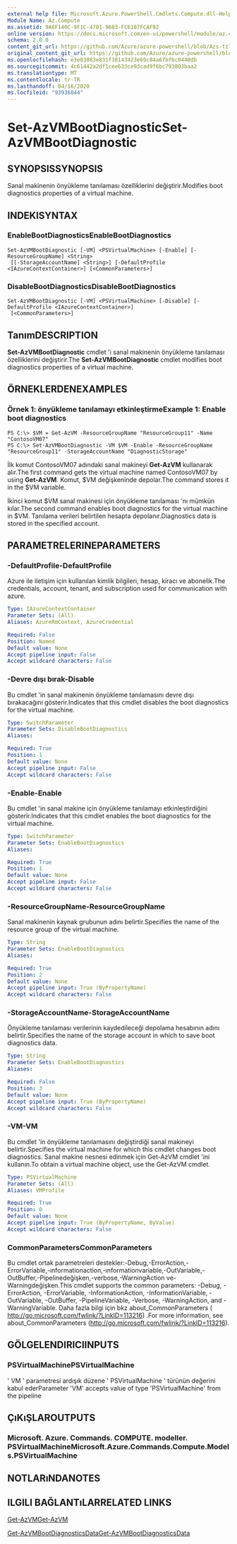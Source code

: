 ```yaml
---
external help file: Microsoft.Azure.PowerShell.Cmdlets.Compute.dll-Help-Help.xml
Module Name: Az.Compute
ms.assetid: 9A6F140C-9F1C-4701-9603-FC6107FCAF92
online version: https://docs.microsoft.com/en-us/powershell/module/az.compute/set-azvmbootdiagnostics
schema: 2.0.0
content_git_url: https://github.com/Azure/azure-powershell/blob/Azs-tzl/src/Compute/Compute/help/Set-AzVMBootDiagnostic.md
original_content_git_url: https://github.com/Azure/azure-powershell/blob/Azs-tzl/src/Compute/Compute/help/Set-AzVMBootDiagnostic.md
ms.openlocfilehash: e3e03083e831f38143423e69c84a67bfbc0440db
ms.sourcegitcommit: 4c61442a2df1cee633ce93cad9f6bc793803baa2
ms.translationtype: MT
ms.contentlocale: tr-TR
ms.lasthandoff: 04/16/2020
ms.locfileid: "93936844"
---
```

# <span data-ttu-id="82527-101">Set-AzVMBootDiagnostic</span><span class="sxs-lookup"><span data-stu-id="82527-101">Set-AzVMBootDiagnostic</span></span>

## <span data-ttu-id="82527-102">SYNOPSIS</span><span class="sxs-lookup"><span data-stu-id="82527-102">SYNOPSIS</span></span>
<span data-ttu-id="82527-103">Sanal makinenin önyükleme tanılaması özelliklerini değiştirir.</span><span class="sxs-lookup"><span data-stu-id="82527-103">Modifies boot diagnostics properties of a virtual machine.</span></span>

## <span data-ttu-id="82527-104">INDEKI</span><span class="sxs-lookup"><span data-stu-id="82527-104">SYNTAX</span></span>

### <span data-ttu-id="82527-105">EnableBootDiagnostics</span><span class="sxs-lookup"><span data-stu-id="82527-105">EnableBootDiagnostics</span></span>
```
Set-AzVMBootDiagnostic [-VM] <PSVirtualMachine> [-Enable] [-ResourceGroupName] <String>
 [[-StorageAccountName] <String>] [-DefaultProfile <IAzureContextContainer>] [<CommonParameters>]
```

### <span data-ttu-id="82527-106">DisableBootDiagnostics</span><span class="sxs-lookup"><span data-stu-id="82527-106">DisableBootDiagnostics</span></span>
```
Set-AzVMBootDiagnostic [-VM] <PSVirtualMachine> [-Disable] [-DefaultProfile <IAzureContextContainer>]
 [<CommonParameters>]
```

## <span data-ttu-id="82527-107">Tanım</span><span class="sxs-lookup"><span data-stu-id="82527-107">DESCRIPTION</span></span>
<span data-ttu-id="82527-108">**Set-AzVMBootDiagnostic** cmdlet 'i sanal makinenin önyükleme tanılaması özelliklerini değiştirir.</span><span class="sxs-lookup"><span data-stu-id="82527-108">The **Set-AzVMBootDiagnostic** cmdlet modifies boot diagnostics properties of a virtual machine.</span></span>

## <span data-ttu-id="82527-109">ÖRNEKLERDEN</span><span class="sxs-lookup"><span data-stu-id="82527-109">EXAMPLES</span></span>

### <span data-ttu-id="82527-110">Örnek 1: önyükleme tanılamayı etkinleştirme</span><span class="sxs-lookup"><span data-stu-id="82527-110">Example 1: Enable boot diagnostics</span></span>
```
PS C:\> $VM = Get-AzVM -ResourceGroupName "ResourceGroup11" -Name "ContosoVM07"
PS C:\> Set-AzVMBootDiagnostic -VM $VM -Enable -ResourceGroupName "ResourceGroup11" -StorageAccountName "DiagnosticStorage"
```

<span data-ttu-id="82527-111">İlk komut ContosoVM07 adındaki sanal makineyi **Get-AzVM** kullanarak alır.</span><span class="sxs-lookup"><span data-stu-id="82527-111">The first command gets the virtual machine named ContosoVM07 by using **Get-AzVM**.</span></span>
<span data-ttu-id="82527-112">Komut, $VM değişkeninde depolar.</span><span class="sxs-lookup"><span data-stu-id="82527-112">The command stores it in the $VM variable.</span></span>

<span data-ttu-id="82527-113">İkinci komut $VM sanal makinesi için önyükleme tanılaması 'nı mümkün kılar.</span><span class="sxs-lookup"><span data-stu-id="82527-113">The second command enables boot diagnostics for the virtual machine in $VM.</span></span>
<span data-ttu-id="82527-114">Tanılama verileri belirtilen hesapta depolanır.</span><span class="sxs-lookup"><span data-stu-id="82527-114">Diagnostics data is stored in the specified account.</span></span>

## <span data-ttu-id="82527-115">PARAMETRELERINE</span><span class="sxs-lookup"><span data-stu-id="82527-115">PARAMETERS</span></span>

### <span data-ttu-id="82527-116">-DefaultProfile</span><span class="sxs-lookup"><span data-stu-id="82527-116">-DefaultProfile</span></span>
<span data-ttu-id="82527-117">Azure ile iletişim için kullanılan kimlik bilgileri, hesap, kiracı ve abonelik.</span><span class="sxs-lookup"><span data-stu-id="82527-117">The credentials, account, tenant, and subscription used for communication with azure.</span></span>

```yaml
Type: IAzureContextContainer
Parameter Sets: (All)
Aliases: AzureRmContext, AzureCredential

Required: False
Position: Named
Default value: None
Accept pipeline input: False
Accept wildcard characters: False
```

### <span data-ttu-id="82527-118">-Devre dışı bırak</span><span class="sxs-lookup"><span data-stu-id="82527-118">-Disable</span></span>
<span data-ttu-id="82527-119">Bu cmdlet 'in sanal makinenin önyükleme tanılamasını devre dışı bırakacağını gösterir.</span><span class="sxs-lookup"><span data-stu-id="82527-119">Indicates that this cmdlet disables the boot diagnostics for the virtual machine.</span></span>

```yaml
Type: SwitchParameter
Parameter Sets: DisableBootDiagnostics
Aliases: 

Required: True
Position: 1
Default value: None
Accept pipeline input: False
Accept wildcard characters: False
```

### <span data-ttu-id="82527-120">-Enable</span><span class="sxs-lookup"><span data-stu-id="82527-120">-Enable</span></span>
<span data-ttu-id="82527-121">Bu cmdlet 'in sanal makine için önyükleme tanılamayı etkinleştirdiğini gösterir.</span><span class="sxs-lookup"><span data-stu-id="82527-121">Indicates that this cmdlet enables the boot diagnostics for the virtual machine.</span></span>

```yaml
Type: SwitchParameter
Parameter Sets: EnableBootDiagnostics
Aliases: 

Required: True
Position: 1
Default value: None
Accept pipeline input: False
Accept wildcard characters: False
```

### <span data-ttu-id="82527-122">-ResourceGroupName</span><span class="sxs-lookup"><span data-stu-id="82527-122">-ResourceGroupName</span></span>
<span data-ttu-id="82527-123">Sanal makinenin kaynak grubunun adını belirtir.</span><span class="sxs-lookup"><span data-stu-id="82527-123">Specifies the name of the resource group of the virtual machine.</span></span>

```yaml
Type: String
Parameter Sets: EnableBootDiagnostics
Aliases: 

Required: True
Position: 2
Default value: None
Accept pipeline input: True (ByPropertyName)
Accept wildcard characters: False
```

### <span data-ttu-id="82527-124">-StorageAccountName</span><span class="sxs-lookup"><span data-stu-id="82527-124">-StorageAccountName</span></span>
<span data-ttu-id="82527-125">Önyükleme tanılaması verilerinin kaydedileceği depolama hesabının adını belirtir.</span><span class="sxs-lookup"><span data-stu-id="82527-125">Specifies the name of the storage account in which to save boot diagnostics data.</span></span>

```yaml
Type: String
Parameter Sets: EnableBootDiagnostics
Aliases: 

Required: False
Position: 3
Default value: None
Accept pipeline input: True (ByPropertyName)
Accept wildcard characters: False
```

### <span data-ttu-id="82527-126">-VM</span><span class="sxs-lookup"><span data-stu-id="82527-126">-VM</span></span>
<span data-ttu-id="82527-127">Bu cmdlet 'in önyükleme tanılamasını değiştirdiği sanal makineyi belirtir.</span><span class="sxs-lookup"><span data-stu-id="82527-127">Specifies the virtual machine for which this cmdlet changes boot diagnostics.</span></span>
<span data-ttu-id="82527-128">Sanal makine nesnesi edinmek için Get-AzVM cmdlet 'ini kullanın.</span><span class="sxs-lookup"><span data-stu-id="82527-128">To obtain a virtual machine object, use the Get-AzVM cmdlet.</span></span>

```yaml
Type: PSVirtualMachine
Parameter Sets: (All)
Aliases: VMProfile

Required: True
Position: 0
Default value: None
Accept pipeline input: True (ByPropertyName, ByValue)
Accept wildcard characters: False
```

### <span data-ttu-id="82527-129">CommonParameters</span><span class="sxs-lookup"><span data-stu-id="82527-129">CommonParameters</span></span>
<span data-ttu-id="82527-130">Bu cmdlet ortak parametreleri destekler:-Debug,-ErrorAction,-ErrorVariable,-ınformationaction,-ınformationvariable,-OutVariable,-OutBuffer,-Pipelinedeğişken,-verbose,-WarningAction ve-Warningdeğişken.</span><span class="sxs-lookup"><span data-stu-id="82527-130">This cmdlet supports the common parameters: -Debug, -ErrorAction, -ErrorVariable, -InformationAction, -InformationVariable, -OutVariable, -OutBuffer, -PipelineVariable, -Verbose, -WarningAction, and -WarningVariable.</span></span> <span data-ttu-id="82527-131">Daha fazla bilgi için bkz about_CommonParameters ( http://go.microsoft.com/fwlink/?LinkID=113216) .</span><span class="sxs-lookup"><span data-stu-id="82527-131">For more information, see about_CommonParameters (http://go.microsoft.com/fwlink/?LinkID=113216).</span></span>

## <span data-ttu-id="82527-132">GÖLGELENDIRICI</span><span class="sxs-lookup"><span data-stu-id="82527-132">INPUTS</span></span>

### <span data-ttu-id="82527-133">PSVirtualMachine</span><span class="sxs-lookup"><span data-stu-id="82527-133">PSVirtualMachine</span></span>
<span data-ttu-id="82527-134">' VM ' parametresi ardışık düzene ' PSVirtualMachine ' türünün değerini kabul eder</span><span class="sxs-lookup"><span data-stu-id="82527-134">Parameter 'VM' accepts value of type 'PSVirtualMachine' from the pipeline</span></span>

## <span data-ttu-id="82527-135">ÇıKıŞLAR</span><span class="sxs-lookup"><span data-stu-id="82527-135">OUTPUTS</span></span>

### <span data-ttu-id="82527-136">Microsoft. Azure. Commands. COMPUTE. modeller. PSVirtualMachine</span><span class="sxs-lookup"><span data-stu-id="82527-136">Microsoft.Azure.Commands.Compute.Models.PSVirtualMachine</span></span>

## <span data-ttu-id="82527-137">NOTLARıNDA</span><span class="sxs-lookup"><span data-stu-id="82527-137">NOTES</span></span>

## <span data-ttu-id="82527-138">ILGILI BAĞLANTıLAR</span><span class="sxs-lookup"><span data-stu-id="82527-138">RELATED LINKS</span></span>

[<span data-ttu-id="82527-139">Get-AzVM</span><span class="sxs-lookup"><span data-stu-id="82527-139">Get-AzVM</span></span>](./Get-AzVM.md)

[<span data-ttu-id="82527-140">Get-AzVMBootDiagnosticsData</span><span class="sxs-lookup"><span data-stu-id="82527-140">Get-AzVMBootDiagnosticsData</span></span>](./Get-AzVMBootDiagnosticsData.md)


